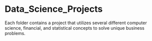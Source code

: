 # Data_Science_Projects
Each folder contains a project that utilizes several different computer science,  financial, and statistical concepts to solve unique business problems. 
